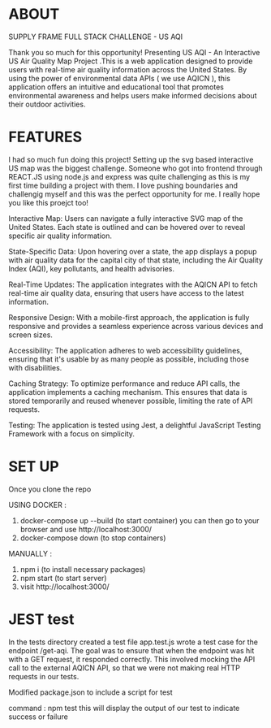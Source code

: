 # ABOUT

SUPPLY FRAME FULL STACK CHALLENGE - US AQI

Thank you so much for this opportunity! Presenting US AQI - An Interactive US Air Quality Map Project .This is a web application designed to provide users with real-time air quality information across the United States. By using the power of environmental data APIs ( we use AQICN ), this application offers an intuitive and educational tool that promotes environmental awareness and helps users make informed decisions about their outdoor activities.

# FEATURES

I had so much fun doing this project! Setting up the svg based interactive US map was the biggest challenge. Someone who got into frontend through REACT.JS using node.js and express was quite challenging as this is my first time building a project with them. I love pushing boundaries and challengig myself and this was the perfect opportunity for me. I really hope you like this proejct too!

Interactive Map: Users can navigate a fully interactive SVG map of the United States. Each state is outlined and can be hovered over to reveal specific air quality information.

State-Specific Data: Upon hovering over a state, the app displays a popup with air quality data for the capital city of that state, including the Air Quality Index (AQI), key pollutants, and health advisories.

Real-Time Updates: The application integrates with the AQICN API to fetch real-time air quality data, ensuring that users have access to the latest information.

Responsive Design: With a mobile-first approach, the application is fully responsive and provides a seamless experience across various devices and screen sizes.

Accessibility: The application adheres to web accessibility guidelines, ensuring that it's usable by as many people as possible, including those with disabilities.

Caching Strategy: To optimize performance and reduce API calls, the application implements a caching mechanism. This ensures that data is stored temporarily and reused whenever possible, limiting the rate of API requests.

Testing: The application is tested using Jest, a delightful JavaScript Testing Framework with a focus on simplicity.

# SET UP

Once you clone the repo

USING DOCKER :

1. docker-compose up --build (to start container)
   you can then go to your browser and use http://localhost:3000/
2. docker-compose down (to stop containers)

MANUALLY :

1. npm i (to install necessary packages)
2. npm start (to start server)
3. visit http://localhost:3000/

# JEST test

In the tests directory created a test file app.test.js
wrote a test case for the endpoint /get-aqi. The goal was to ensure that when the endpoint was hit with a GET request, it responded correctly. This involved mocking the API call to the external AQICN API, so that we were not making real HTTP requests in our tests.

Modified package.json to include a script for test

command : npm test
this will display the output of our test to indicate success or failure
